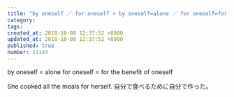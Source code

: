 ```yaml
---
title: "by oneself ／ for oneself > by oneself=alone ／ for oneself=for the benefit of oneself 2014-02-06"
category: 
tags: 
created_at: 2018-10-09 12:37:52 +0900
updated_at: 2018-10-09 12:37:52 +0900
published: true
number: 11143
---
```


by oneself = alone
for oneself = for the benefit of oneself

She cooked all the meals for herself.
自分で食べるために自分で作った。
